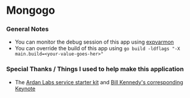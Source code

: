 # Mongogo

### General Notes
* You can monitor the debug session of this app using [expvarmon](https://github.com/divan/expvarmon)
* You can override the build of this app using `go build -ldflags "-X main.build=<your-value-goes-her>"`

### Special Thanks / Things I used to help make this application
* The [Ardan Labs service starter kit](https://github.com/ardanlabs/service) and [Bill Kennedy's corresponding Keynote](https://www.youtube.com/watch?v=IV0wrVb31Pg)
